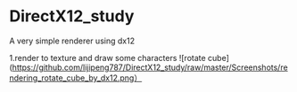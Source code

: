 # DirectX12_study
A very simple renderer using dx12

1.render to texture and draw some characters
![rotate cube](https://github.com/lijipeng787/DirectX12_study/raw/master/Screenshots/rendering_rotate_cube_by_dx12.png）
